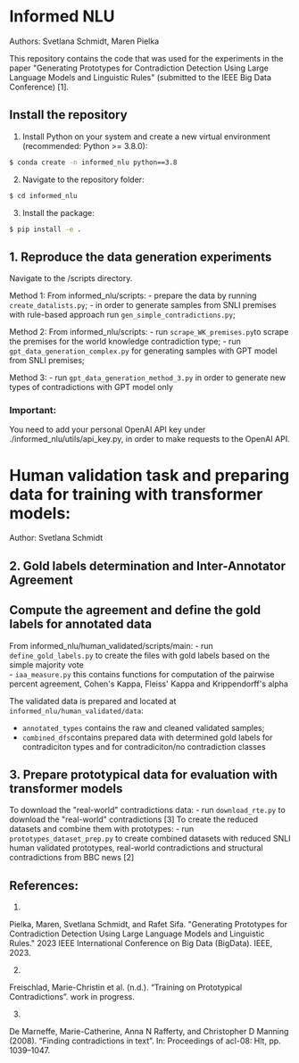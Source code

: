 # Informed NLU
Authors: Svetlana Schmidt, Maren Pielka

This repository contains the code that was used for the experiments in the paper "Generating Prototypes for Contradiction Detection Using Large Language Models and Linguistic Rules" (submitted to the IEEE Big Data Conference) [1].

## Install the repository
1. Install Python on your system and create a new virtual environment (recommended: Python >= 3.8.0):
```bash
$ conda create -n informed_nlu python==3.8
```
2. Navigate to the repository folder:
```bash
$ cd informed_nlu
```
3. Install the package:
```bash
$ pip install -e .
```

## 1. Reproduce the data generation experiments
Navigate to the /scripts directory.

Method 1: 
    From informed_nlu/scripts:
    - prepare the data by running `create_datalists.py`;
    - in order to generate samples from SNLI premises with rule-based approach run `gen_simple_contradictions.py`;

Method 2:
    From informed_nlu/scripts:
    - run `scrape_WK_premises.py`to scrape the premises for the world knowledge contradiction type; 
    - run `gpt_data_generation_complex.py` for generating samples with GPT model from SNLI premises;

Method 3:
    - run `gpt_data_generation_method_3.py` in order to generate new types of contradictions with GPT model only

### Important: 
You need to add your personal OpenAI API key under ./informed_nlu/utils/api_key.py, in order to make requests to the OpenAI API.

# Human validation task and preparing data for training with transformer models:
Author: Svetlana Schmidt
## 2. Gold labels determination and Inter-Annotator Agreement

## Compute the agreement and define the gold labels for annotated data
From informed_nlu/human_validated/scripts/main:
    - run `define_gold_labels.py` to create the files with gold labels based on the simple majority vote    
    - `iaa_measure.py` this contains functions for computation of the pairwise percent agreement, Cohen's Kappa, Fleiss' Kappa and Krippendorff's alpha

The validated data is prepared and located at `informed_nlu/human_validated/data`:
 - `annotated_types` contains the raw and cleaned validated samples;
 - `combined_dfs`contains prepared data with determined gold labels for contradiciton types
  and for contradiciton/no contradiction classes    

## 3. Prepare prototypical data for evaluation with transformer models
To download the "real-world" contradictions data:
    - run `download_rte.py` to download the "real-world" contradictions [3]
To create the reduced datasets and combine them with prototypes:
    - run `prototypes_dataset_prep.py` to create combined datasets with reduced SNLI human validated prototypes, 
real-world contradictions and structural contradictions from BBC news [2]


## References:
1. 
Pielka, Maren, Svetlana Schmidt, and Rafet Sifa. 
"Generating Prototypes for Contradiction Detection Using Large Language Models and Linguistic Rules." 
2023 IEEE International Conference on Big Data (BigData). IEEE, 2023.


2. 
Freischlad, Marie-Christin et al. (n.d.). “Training on Prototypical Contradictions”. work in
progress.


3. 
De Marneffe, Marie-Catherine, Anna N Rafferty, and Christopher D Manning (2008). “Finding
contradictions in text”. In: Proceedings of acl-08: Hlt, pp. 1039–1047.